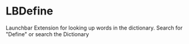 LBDefine
========

Launchbar Extension for looking up words in the dictionary.  Search for "Define" or search the Dictionary
